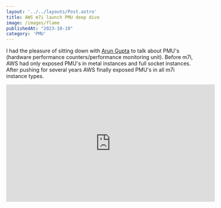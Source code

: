 ```yaml
---
layout: '../../layouts/Post.astro'
title: AWS m7i launch PMU deep dive
image: /images/flame
publishedAt: "2023-10-10"
category: 'PMU'
---
```

I had the pleasure of sitting down with [Arun Gupta](https://www.linkedin.com/in/arunpgupta/) to talk about PMU's (hardware performance counters/performance monitoring unit). Before m7i, AWS had only exposed PMU's in metal instances and full socket instances. After pushing for several years AWS finally exposed PMU's in all m7i instance types.

<iframe width="560" height="315" src="https://www.youtube.com/embed/ckPqXvc78jo?si=xszt4aGlQeM07eSn" title="YouTube video player" frameborder="0" allow="accelerometer; autoplay; clipboard-write; encrypted-media; gyroscope; picture-in-picture; web-share" allowfullscreen></iframe>